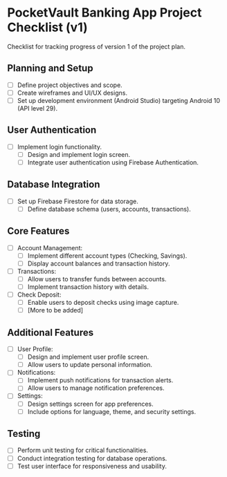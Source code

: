 # PocketVault Banking App Project Checklist (v1)

Checklist for tracking progress of version 1 of the project plan.

## Planning and Setup
- [ ] Define project objectives and scope.
- [ ] Create wireframes and UI/UX designs.
- [ ] Set up development environment (Android Studio) targeting Android 10 (API level 29).

## User Authentication
- [ ] Implement login functionality.
  - [ ] Design and implement login screen.
  - [ ] Integrate user authentication using Firebase Authentication.

## Database Integration
- [ ] Set up Firebase Firestore for data storage.
  - [ ] Define database schema (users, accounts, transactions).

## Core Features
- [ ] Account Management:
  - [ ] Implement different account types (Checking, Savings).
  - [ ] Display account balances and transaction history.

- [ ] Transactions:
  - [ ] Allow users to transfer funds between accounts.
  - [ ] Implement transaction history with details.

- [ ] Check Deposit:
  - [ ] Enable users to deposit checks using image capture.
  - [ ] [More to be added]

## Additional Features
- [ ] User Profile:
  - [ ] Design and implement user profile screen.
  - [ ] Allow users to update personal information.

- [ ] Notifications:
  - [ ] Implement push notifications for transaction alerts.
  - [ ] Allow users to manage notification preferences.

- [ ] Settings:
  - [ ] Design settings screen for app preferences.
  - [ ] Include options for language, theme, and security settings.

## Testing
- [ ] Perform unit testing for critical functionalities.
- [ ] Conduct integration testing for database operations.
- [ ] Test user interface for responsiveness and usability.
